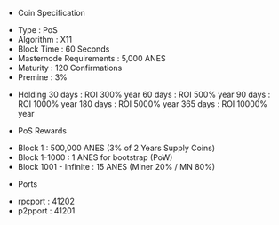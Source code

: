 - Coin Specification
* Type : PoS
* Algorithm : X11
* Block Time : 60 Seconds
* Masternode Requirements : 5,000 ANES
* Maturity : 120 Confirmations
* Premine : 3%

- Holding
 30 days : ROI    300% year
 60 days : ROI    500% year
 90 days : ROI   1000% year
180 days : ROI  5000% year
365 days : ROI 10000% year

- PoS Rewards
* Block 1 : 500,000 ANES (3% of 2 Years Supply Coins)
* Block 1-1000 : 1 ANES for bootstrap (PoW)
* Block 1001 - Infinite : 15 ANES (Miner 20% / MN 80%)

- Ports
* rpcport : 41202
* p2pport : 41201
